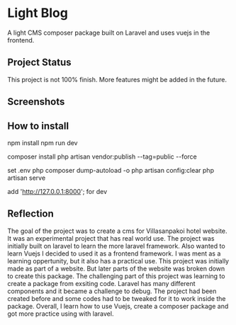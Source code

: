 # Light Blog
A light CMS composer package built on Laravel and uses vuejs in the frontend. 
  
## Project Status
This project is not 100% finish. More features might be added in the future.

## Screenshots

## How to install

npm install
npm run dev

composer install
php artisan vendor:publish  --tag=public --force

set .env
php composer dump-autoload -o
php artisan config:clear
php artisan serve

add 'http://127.0.0.1:8000'; for dev



## Reflection
The goal of the project was to create a cms for Villasanpakoi hotel website. It was an experimental project that has real world use. The project was initially built on laravel to learn the more laravel framework. 
Also wanted to learn Vuejs I decided to used it as a frontend framework.
I was ment as a learning oppertunity, but it also has a practical use.
This project was initially made as part of a website. But later parts of the website was broken down to create this package.
The challenging part of this project was learning to create a package from exsiting code.
Laravel has many different components and it became a challenge to debug. 
The project had been created before and some codes had to be tweaked for it to work inside the package. 
Overall, I learn how to use Vuejs, create a composer package and got more practice using with laravel.
